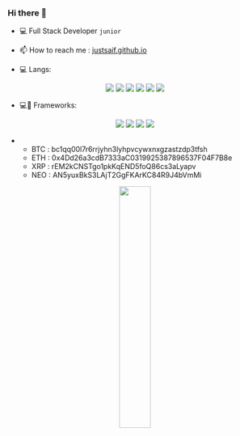 ### Hi there 👋
+ 💻 Full Stack Developer `junior` 

+ 📫 How to reach me :     [justsaif.github.io](https://justsaif.github.io)

+ 💻 Langs: 

<p align="center" width="100%">
    <img src="https://img.shields.io/badge/Python-3776AB?style=for-the-badge&logo=python&logoColor=white">
    <img src="https://img.shields.io/badge/JavaScript-323330?style=for-the-badge&logo=javascript&logoColor=F7DF1E">
    <img src="https://img.shields.io/badge/PHP-777BB4?style=for-the-badge&logo=php&logoColor=white">
    <img src="https://img.shields.io/badge/C%23-239120?style=for-the-badge&logo=c-sharp&logoColor=white">
    <img src="https://img.shields.io/badge/SQL-00000F?style=for-the-badge&logo=mysql&logoColor=white">
    <img src="https://img.shields.io/badge/Dart-AE66EA?style=for-the-badge&logo=Dart">
</p>


+ 💻💉 Frameworks: 

<p align="center" width="100%">
    <img src="https://img.shields.io/badge/React-20232A?style=for-the-badge&logo=react&logoColor=61DAFB">
    <img src="https://img.shields.io/badge/Bootstrap-563D7C?style=for-the-badge&logo=bootstrap&logoColor=white">
    <img src="https://img.shields.io/badge/jQuery-0769AD?style=for-the-badge&logo=jquery&logoColor=white">
    <img src="https://img.shields.io/badge/Laravel-FF2D20?style=for-the-badge&logo=laravel&logoColor=white">
</p>


+   
  + BTC : bc1qq00l7r6rrjyhn3lyhpvcywxnxgzastzdp3tfsh
  + ETH : 0x4Dd26a3cdB7333aC0319925387896537F04F7B8e
  + XRP : rEM2kCNSTgo1pkKqEND5foQ86cs3aLyapv
  + NEO : AN5yuxBkS3LAjT2GgFKArKC84R9J4bVmMi




<p align="center" width="100%">
    <img width="35%" src="https://discord.c99.nl/widget/theme-1/717537699929522313.png">
</p>
